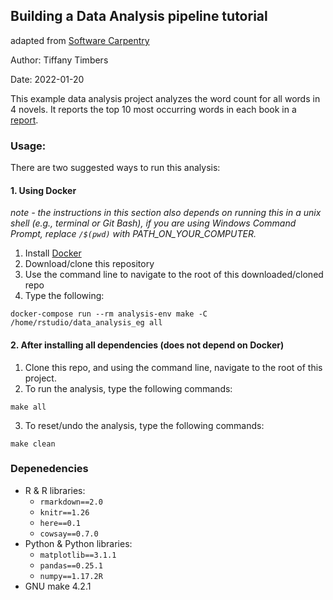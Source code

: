 ## Building a Data Analysis pipeline tutorial
adapted from [Software Carpentry](http://software-carpentry.org/)

Author: Tiffany Timbers

Date: 2022-01-20

This example data analysis project analyzes the word count for all words in 4
novels. It reports the top 10 most occurring words in each book in a [report](doc/count_report.Rmd).

### Usage:

There are two suggested ways to run this analysis:

#### 1. Using Docker
*note - the instructions in this section also depends on running this in a unix shell (e.g., terminal or Git Bash), if you are using Windows Command Prompt, replace `/$(pwd)` with PATH_ON_YOUR_COMPUTER.*

1. Install [Docker](https://www.docker.com/get-started)
2. Download/clone this repository
3. Use the command line to navigate to the root of this downloaded/cloned repo
4. Type the following:

```
docker-compose run --rm analysis-env make -C /home/rstudio/data_analysis_eg all
```

#### 2. After installing all dependencies (does not depend on Docker)

1. Clone this repo, and using the command line, navigate to the root of this project.
2. To run the analysis, type the following commands:

```
make all
```

3. To reset/undo the analysis, type the following commands:

```
make clean
```

### Depenedencies
- R & R libraries:
    - `rmarkdown==2.0`
    - `knitr==1.26`
    - `here==0.1`
    - `cowsay==0.7.0`
- Python & Python libraries:
    - `matplotlib==3.1.1`
    - `pandas==0.25.1`
    - `numpy==1.17.2R`
- GNU make 4.2.1
